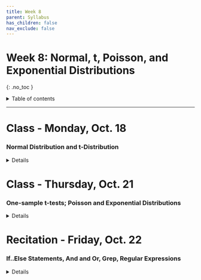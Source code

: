 ```yaml
---
title: Week 8
parent: Syllabus
has_children: false
nav_exclude: false
---
```


# Week 8: Normal, t, Poisson, and Exponential Distributions
{: .no_toc }

<details closed markdown="block">
  <summary>
    Table of contents
  </summary>
  {: .text-delta }
1. TOC
{:toc}
</details>

---

<!-- ########################################################################### -->

# Class - Monday, Oct. 18

### Normal Distribution and t-Distribution

<details closed markdown="block">
  <summary>Details</summary>

  + [**Class notes: Normal distribution**](Class1/W8.C1-Notes-Normal-Distribution.html){:target="blank"}

</details>

<!-- ########################################################################### -->

<!-- ########################################################################### -->

# Class - Thursday, Oct. 21

### One-sample t-tests; Poisson and Exponential Distributions

<details closed markdown="block">
  <summary>Details</summary>

+ **t-tests**: [**Exercise** (zipped RMD)](Class2/W8.C2-Exercise_t-tests.Rmd.zip)

+ **Poisson and Exponential**
  + [**Class notes**](Class2/W8.C2-Notes-Poisson_Exponential.html){:target="blank"}

</details>

<!-- ########################################################################### -->

<!-- ########################################################################### -->

# Recitation - Friday, Oct. 22

### If..Else Statements, And and Or, Grep, Regular Expressions

<details closed markdown="block">
  <summary>Details</summary>

+ [**Data**](Recitation/Data_Cortex_Nuclear_trimmed.csv)
  + [**Final code**](Recitation/W8.R1_Exercise_IfElseAndOrGrep.R.zip)

[More on Regular Expressions](https://rstudio-pubs-static.s3.amazonaws.com/74603_76cd14d5983f47408fdf0b323550b846.html){:target="blank"}

</details>

<!-- ########################################################################### -->
